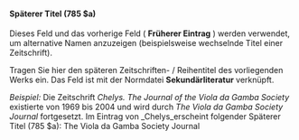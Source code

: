 #### Späterer Titel (785 $a)  

Dieses Feld und das vorherige Feld ( **Früherer Eintrag** ) werden verwendet, um alternative Namen anzuzeigen (beispielsweise wechselnde Titel einer Zeitschrift).  
  
Tragen Sie hier den späteren Zeitschriften- / Reihentitel des vorliegenden Werks ein. Das Feld ist mit der Normdatei **Sekundärliteratur** verknüpft.   
  
  
_Beispiel:_ Die Zeitschrift _Chelys. The Journal of the Viola da Gamba Society_ existierte von 1969 bis 2004 und wird durch _The Viola da Gamba Society Journal_  fortgesetzt. Im Eintrag von _Chelys_erscheint folgender Späterer Titel (785 $a): The Viola da Gamba Society Journal